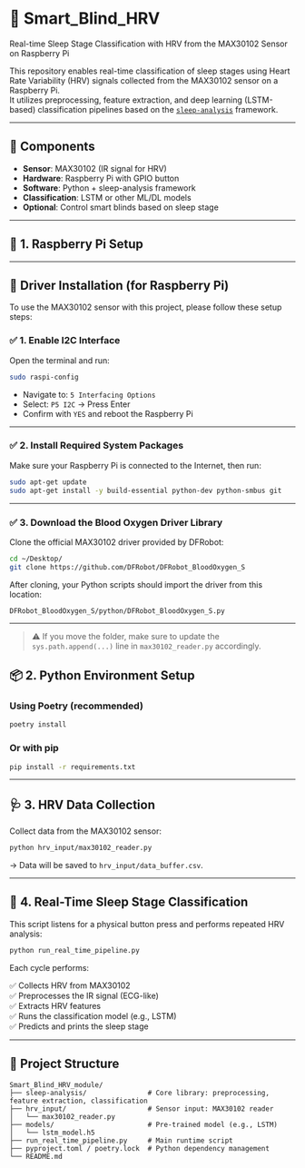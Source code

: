 # 🛌 Smart_Blind_HRV

Real-time Sleep Stage Classification with HRV from the MAX30102 Sensor on Raspberry Pi  

This repository enables real-time classification of sleep stages using Heart Rate Variability (HRV) signals collected from the MAX30102 sensor on a Raspberry Pi.  
It utilizes preprocessing, feature extraction, and deep learning (LSTM-based) classification pipelines based on the [`sleep-analysis`](https://github.com/mad-lab-fau/sleep_analysis) framework.

---

## 📡 Components

- **Sensor**: MAX30102 (IR signal for HRV)
- **Hardware**: Raspberry Pi with GPIO button
- **Software**: Python + sleep-analysis framework
- **Classification**: LSTM or other ML/DL models
- **Optional**: Control smart blinds based on sleep stage

---

## 🔧 1. Raspberry Pi Setup

---

## 🔌 Driver Installation (for Raspberry Pi)

To use the MAX30102 sensor with this project, please follow these setup steps:

### ✅ 1. Enable I2C Interface

Open the terminal and run:

```bash
sudo raspi-config
```

- Navigate to: `5 Interfacing Options`
- Select: `P5 I2C` → Press Enter
- Confirm with `YES` and reboot the Raspberry Pi

---

### ✅ 2. Install Required System Packages

Make sure your Raspberry Pi is connected to the Internet, then run:

```bash
sudo apt-get update
sudo apt-get install -y build-essential python-dev python-smbus git
```

---

### ✅ 3. Download the Blood Oxygen Driver Library

Clone the official MAX30102 driver provided by DFRobot:

```bash
cd ~/Desktop/
git clone https://github.com/DFRobot/DFRobot_BloodOxygen_S
```

After cloning, your Python scripts should import the driver from this location:
```
DFRobot_BloodOxygen_S/python/DFRobot_BloodOxygen_S.py
```

---

> ⚠️ If you move the folder, make sure to update the `sys.path.append(...)` line in `max30102_reader.py` accordingly.

## 📦 2. Python Environment Setup

### Using Poetry (recommended)
```bash
poetry install
```

### Or with pip
```bash
pip install -r requirements.txt
```

---

## 🩺 3. HRV Data Collection

Collect data from the MAX30102 sensor:

```bash
python hrv_input/max30102_reader.py
```

→ Data will be saved to `hrv_input/data_buffer.csv`.

---

## 🧠 4. Real-Time Sleep Stage Classification

This script listens for a physical button press and performs repeated HRV analysis:

```bash
python run_real_time_pipeline.py
```

Each cycle performs:

✅ Collects HRV from MAX30102  
✅ Preprocesses the IR signal (ECG-like)  
✅ Extracts HRV features  
✅ Runs the classification model (e.g., LSTM)  
✅ Predicts and prints the sleep stage

---

## 📁 Project Structure

```
Smart_Blind_HRV_module/
├── sleep-analysis/               # Core library: preprocessing, feature extraction, classification
├── hrv_input/                    # Sensor input: MAX30102 reader
│   └── max30102_reader.py
├── models/                       # Pre-trained model (e.g., LSTM)
│   └── lstm_model.h5
├── run_real_time_pipeline.py     # Main runtime script
├── pyproject.toml / poetry.lock  # Python dependency management
└── README.md
```
```
